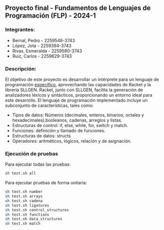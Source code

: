 ## Proyecto final - Fundamentos de Lenguajes de Programación (FLP) - 2024-1

### Integrantes:
- Bernal, Pedro - 2259548-3743
- López, Jota - 2259394-3743
- Rivas, Esmeralda - 2259580-3743
- Ruiz, Carlos - 2259629-3743

### Descripción:
El objetivo de este proyecto es desarrollar un intérprete para un lenguaje de programación [específico](grammar.rkt), aprovechando las capacidades de Racket y la librería SLLGEN. Racket, junto con SLLGEN, facilita la generación de analizadores léxicos y sintácticos, proporcionando un entorno ideal para este desarrollo. El lenguaje de programación implementado incluye un subconjunto de características, tales como:
- Tipos de datos: Números (decimales, enteros, binarios, octales y hexadecimales),booleanos, cadenas, arreglos y listas.
- Estructuras de control: if, else, while, for, switch y match.
- Funciones: definición y llamado de funciones.
- Estructuras de datos: structs
- Operadores: aritméticos, lógicos, relación y de asignación.

### Ejecución de pruebas

Para ejecutar todas las pruebas:

```bash
sh test.sh all
```

Para ejecutar pruebas de forma unitaria:

```bash
sh test.sh number
sh test.sh arrays
sh test.sh cadena
sh test.sh ligatures
sh test.sh control_structures
sh test.sh functions
sh test.sh data_structures
sh test.sh match
```
